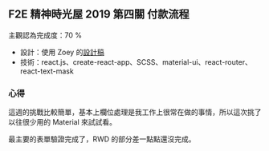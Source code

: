 ## F2E 精神時光屋 2019 第四關 付款流程

主觀認為完成度：70 %

- 設計：使用 Zoey 的[設計稿](https://challenge.thef2e.com/user/1461?schedule=3453#works-3453)
- 技術：react.js、create-react-app、SCSS、material-ui、react-router、react-text-mask

### 心得

這週的挑戰比較簡單，基本上欄位處理是我工作上很常在做的事情，所以這次挑了以往很少用的 Material 來試試看。

最主要的表單驗證完成了，RWD 的部分差一點點還沒完成。